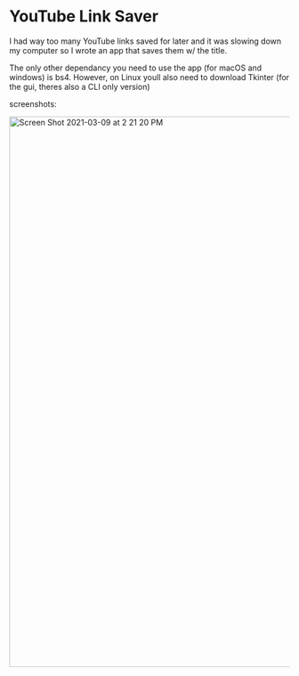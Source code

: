 # YouTube Link Saver
I had way too many YouTube links saved for later and it was slowing down my computer so I wrote an app that saves them w/ the title.

The only other dependancy you need to use the app (for macOS and windows) is bs4. However, on Linux youll also need to download Tkinter (for the gui, theres also a CLI only version)

screenshots:

<img width="989" alt="Screen Shot 2021-03-09 at 2 21 20 PM" src="https://user-images.githubusercontent.com/74548347/110525567-ba360a00-80e2-11eb-986b-fe7911c0bfe1.png">
